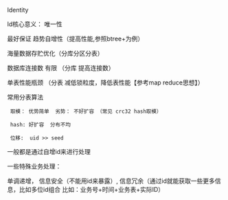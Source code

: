 Identity

Id核心意义： 唯一性

最好保证 趋势自增性（提高性能,参照btree+为例）

海量数据存贮优化（分库分区分表）

数据库连接数 有限 （分库  提高连接数）

单表性能瓶颈 （分表 减低锁粒度，降低表性能【参考map reduce思想】）

常用分表算法  

     取模： 优势简单  劣势： 不好扩容 （常见 crc32 hash取模）
     
     hash: 好扩容  分布不均
     
     位移:  uid >> seed
     
一般都是通过自增id来进行处理


一些特殊业务处理：

单调递增， 信息安全（不能用id来暴露）, 信息冗余（通过id就能获取一些更多信息，比如多位id组合  比如：业务号+时间+业务表+实际ID）

